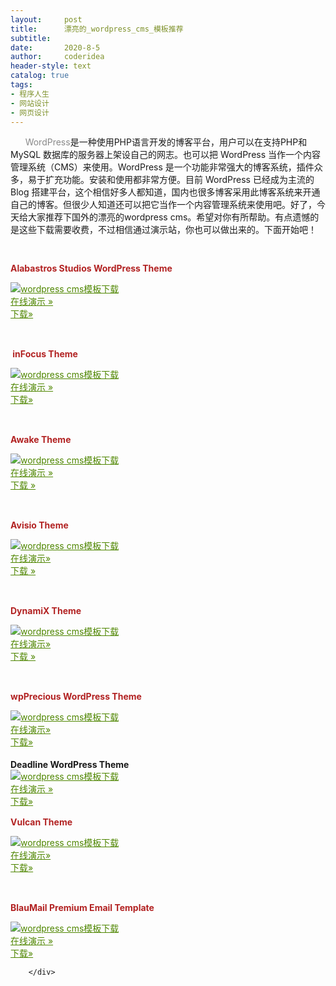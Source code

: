 ```yaml
---
layout:     post
title:      漂亮的_wordpress_cms_模板推荐
subtitle:   
date:       2020-8-5
author:     coderidea
header-style: text
catalog: true
tags:
- 程序人生
- 网站设计
- 网页设计
--- 
```

<div class="postBody">
			<div id="cnblogs_post_body" class="blogpost-body"><p>      <span style="color:#888888;">WordPress</span>是一种使用PHP语言开发的博客平台，用户可以在支持PHP和MySQL 数据库的服务器上架设自己的网志。也可以把 WordPress 当作一个内容管理系统（CMS）来使用。WordPress 是一个功能非常强大的博客系统，插件众多，易于扩充功能。安装和使用都非常方便。目前 WordPress 已经成为主流的 Blog 搭建平台，这个相信好多人都知道，国内也很多博客采用此博客系统来开通自己的博客。但很少人知道还可以把它当作一个内容管理系统来使用吧。好了，今天给大家推荐下国外的漂亮的wordpress cms。希望对你有所帮助。有点遗憾的是这些下载需要收费，不过相信通过演示站，你也可以做出来的。下面开始吧！</p>
<p style="margin-left:0px;vertical-align:baseline;text-align:left;border-width:0px;"><span style="vertical-align:baseline;font-size:13px;color:#000000;border-width:0px;"><span style="color:#b22222;"><b>          </b></span></span></p>
<p style="margin-left:0px;font-weight:inherit;font-style:inherit;font-size:14px;font-family:inherit;vertical-align:baseline;text-align:left;border-width:0px;"><span style="font-weight:inherit;font-style:inherit;font-size:14px;font-family:inherit;vertical-align:baseline;color:#b22222;border-width:0px;"><strong style="font-weight:bold;">Alabastros Studios WordPress Theme</strong></span></p>
<div style="font-weight:inherit;font-style:inherit;font-size:14px;font-family:inherit;vertical-align:baseline;text-align:left;border-width:0px;" class="image-border">
<div style="font-weight:inherit;font-style:inherit;font-size:14px;font-family:inherit;vertical-align:baseline;border-width:0px;"><a style="font-weight:inherit;font-style:inherit;font-size:14px;font-family:inherit;vertical-align:baseline;color:#4f8600;text-decoration:underline;border-width:0px;" href="http://themeforest.net/item/alabastros-studios-wordpress-version/123270?ref=ccaopengg"><img style="border-style:none;font-weight:inherit;font-style:inherit;font-size:14px;font-family:inherit;vertical-align:baseline;border-width:0px;" title="wordpress cms模板下载" alt="wordpress cms模板下载" src="http://www.caopeng.net/wp-content/uploads/newly_saved_images/2011/07/191710tUp.jpg" /></a></div>
</div>
<div style="font-weight:inherit;font-style:inherit;font-size:14px;font-family:inherit;vertical-align:baseline;text-align:left;border-width:0px;" class="hype-btn hype-btn-2 hype-btn-bold"><a style="font-weight:inherit;font-style:inherit;font-size:14px;font-family:inherit;vertical-align:baseline;color:#4f8600;text-decoration:underline;border-width:0px;" href="http://themeforest.net/item/alabastros-studios-wordpress-version/full_screen_preview/123270?ref=ccaopengg">在线演示 »</a></div>
<div style="font-weight:inherit;font-style:inherit;font-size:14px;font-family:inherit;vertical-align:baseline;text-align:left;border-width:0px;" class="hype-btn hype-btn-2 hype-btn-bold"><a style="font-weight:inherit;font-style:inherit;font-size:14px;font-family:inherit;vertical-align:baseline;color:#4f8600;text-decoration:underline;border-width:0px;" href="http://themeforest.net/item/alabastros-studios-wordpress-version/123270?ref=ccaopengg">下载»</a><br /><img style="font-weight:inherit;font-style:inherit;font-size:14px;font-family:inherit;vertical-align:baseline;border-width:0px;" class="alignleft size-full wp-image-3510" title="divider" alt="wordpress cms模板下载" src="http://www.caopeng.net/wp-content/uploads/newly_saved_images/2011/07/191711aDZ.jpg" width="620" height="1" /></div>
<p style="margin-left:0px;font-weight:inherit;font-style:inherit;font-size:14px;font-family:inherit;vertical-align:baseline;text-align:left;border-width:0px;"><span style="font-weight:inherit;font-style:inherit;font-size:14px;font-family:inherit;vertical-align:baseline;color:#b22222;border-width:0px;"><strong style="font-weight:bold;"><br /></strong></span></p>
<p style="margin-left:0px;font-weight:inherit;font-style:inherit;font-size:14px;font-family:inherit;vertical-align:baseline;text-align:left;border-width:0px;"><span style="font-weight:inherit;font-style:inherit;font-size:14px;font-family:inherit;vertical-align:baseline;color:#b22222;border-width:0px;"><strong style="font-weight:bold;"> inFocus Theme</strong></span></p>
<div style="font-weight:inherit;font-style:inherit;font-size:14px;font-family:inherit;vertical-align:baseline;text-align:left;border-width:0px;" class="image-border">
<div style="font-weight:inherit;font-style:inherit;font-size:14px;font-family:inherit;vertical-align:baseline;border-width:0px;"><a style="font-weight:inherit;font-style:inherit;font-size:14px;font-family:inherit;vertical-align:baseline;color:#4f8600;text-decoration:underline;border-width:0px;" href="http://themeforest.net/item/infocus-powerful-professional-wordpress-theme/85486?ref=ccaopengg"><img style="border-style:none;font-weight:inherit;font-style:inherit;font-size:14px;font-family:inherit;vertical-align:baseline;border-width:0px;" title="wordpress cms模板下载" alt="wordpress cms模板下载" src="http://www.caopeng.net/wp-content/uploads/newly_saved_images/2011/07/191711YyU.png" /></a></div>
</div>
<div style="font-weight:inherit;font-style:inherit;font-size:14px;font-family:inherit;vertical-align:baseline;text-align:left;border-width:0px;" class="hype-btn hype-btn-2 hype-btn-bold"><a style="font-weight:inherit;font-style:inherit;font-size:14px;font-family:inherit;vertical-align:baseline;color:#4f8600;text-decoration:underline;border-width:0px;" href="http://themeforest.net/item/alabastros-studios-wordpress-version/full_screen_preview/123270?ref=ccaopengg">在线演示</a><a style="font-weight:inherit;font-style:inherit;font-size:14px;font-family:inherit;vertical-align:baseline;color:#4f8600;text-decoration:underline;border-width:0px;" href="http://themeforest.net/item/infocus-powerful-professional-wordpress-theme/full_screen_preview/85486?ref=ccaopengg"> »</a></div>
<div style="font-weight:inherit;font-style:inherit;font-size:14px;font-family:inherit;vertical-align:baseline;text-align:left;border-width:0px;" class="hype-btn hype-btn-2 hype-btn-bold"><a style="font-weight:inherit;font-style:inherit;font-size:14px;font-family:inherit;vertical-align:baseline;color:#4f8600;text-decoration:underline;border-width:0px;" href="http://themeforest.net/item/infocus-powerful-professional-wordpress-theme/85486?ref=ccaopengg">下载»</a><br /><img style="font-weight:inherit;font-style:inherit;font-size:14px;font-family:inherit;vertical-align:baseline;border-width:0px;" class="alignleft size-full wp-image-3510" title="divider" alt="wordpress cms模板下载" src="http://www.caopeng.net/wp-content/uploads/newly_saved_images/2011/07/191711aDZ.jpg" width="620" height="1" /></div>
<p style="margin-left:0px;font-weight:inherit;font-style:inherit;font-size:14px;font-family:inherit;vertical-align:baseline;text-align:left;border-width:0px;"><span style="font-weight:inherit;font-style:inherit;font-size:14px;font-family:inherit;vertical-align:baseline;color:#b22222;border-width:0px;"><strong style="font-weight:bold;"><br /></strong></span></p>
<p style="margin-left:0px;font-weight:inherit;font-style:inherit;font-size:14px;font-family:inherit;vertical-align:baseline;text-align:left;border-width:0px;"><span style="font-weight:inherit;font-style:inherit;font-size:14px;font-family:inherit;vertical-align:baseline;color:#b22222;border-width:0px;"><strong style="font-weight:bold;">Awake Theme</strong></span></p>
<div style="font-weight:inherit;font-style:inherit;font-size:14px;font-family:inherit;vertical-align:baseline;text-align:left;border-width:0px;" class="image-border">
<div style="font-weight:inherit;font-style:inherit;font-size:14px;font-family:inherit;vertical-align:baseline;border-width:0px;"><a style="font-weight:inherit;font-style:inherit;font-size:14px;font-family:inherit;vertical-align:baseline;color:#4f8600;text-decoration:underline;border-width:0px;" href="http://themeforest.net/item/awake-powerful-professional-wordpress-theme/111267?ref=ccaopengg"><img style="border-style:none;font-weight:inherit;font-style:inherit;font-size:14px;font-family:inherit;vertical-align:baseline;border-width:0px;" title="wordpress cms模板下载" alt="wordpress cms模板下载" src="http://www.caopeng.net/wp-content/uploads/newly_saved_images/2011/07/191711P6e.png" /></a></div>
</div>
<div style="font-weight:inherit;font-style:inherit;font-size:14px;font-family:inherit;vertical-align:baseline;text-align:left;border-width:0px;" class="hype-btn hype-btn-2 hype-btn-bold"><a style="font-weight:inherit;font-style:inherit;font-size:14px;font-family:inherit;vertical-align:baseline;color:#4f8600;text-decoration:underline;border-width:0px;" href="http://themeforest.net/item/awake-powerful-professional-wordpress-theme/full_screen_preview/111267?ref=ccaopengg">在线演示 »</a></div>
<div style="font-weight:inherit;font-style:inherit;font-size:14px;font-family:inherit;vertical-align:baseline;text-align:left;border-width:0px;" class="hype-btn hype-btn-2 hype-btn-bold"><a style="font-weight:inherit;font-style:inherit;font-size:14px;font-family:inherit;vertical-align:baseline;color:#4f8600;text-decoration:underline;border-width:0px;" href="http://themeforest.net/item/awake-powerful-professional-wordpress-theme/111267?ref=ccaopengg">下载 »</a><br /><img style="font-weight:inherit;font-style:inherit;font-size:14px;font-family:inherit;vertical-align:baseline;border-width:0px;" class="alignleft size-full wp-image-3510" title="divider" alt="wordpress cms模板下载" src="http://www.caopeng.net/wp-content/uploads/newly_saved_images/2011/07/191711aDZ.jpg" width="620" height="1" /></div>
<p style="margin-left:0px;font-weight:inherit;font-style:inherit;font-size:14px;font-family:inherit;vertical-align:baseline;text-align:left;border-width:0px;"><span style="font-weight:inherit;font-style:inherit;font-size:14px;font-family:inherit;vertical-align:baseline;color:#b22222;border-width:0px;"><strong style="font-weight:bold;"><br /></strong></span></p>
<p style="margin-left:0px;font-weight:inherit;font-style:inherit;font-size:14px;font-family:inherit;vertical-align:baseline;text-align:left;border-width:0px;"><span style="font-weight:inherit;font-style:inherit;font-size:14px;font-family:inherit;vertical-align:baseline;color:#b22222;border-width:0px;"><strong style="font-weight:bold;">Avisio Theme</strong></span></p>
<div style="font-weight:inherit;font-style:inherit;font-size:14px;font-family:inherit;vertical-align:baseline;text-align:left;border-width:0px;" class="image-border">
<div style="font-weight:inherit;font-style:inherit;font-size:14px;font-family:inherit;vertical-align:baseline;border-width:0px;"><a style="font-weight:inherit;font-style:inherit;font-size:14px;font-family:inherit;vertical-align:baseline;color:#4f8600;text-decoration:underline;border-width:0px;" href="http://themeforest.net/item/avisio-business-and-portfolio/113278?ref=ccaopengg"><img style="border-style:none;font-weight:inherit;font-style:inherit;font-size:14px;font-family:inherit;vertical-align:baseline;border-width:0px;" title="wordpress cms模板下载" alt="wordpress cms模板下载" src="http://www.caopeng.net/wp-content/uploads/newly_saved_images/2011/07/1917114tl.jpg" /></a></div>
</div>
<div style="font-weight:inherit;font-style:inherit;font-size:14px;font-family:inherit;vertical-align:baseline;text-align:left;border-width:0px;" class="hype-btn hype-btn-3 hype-btn-bold"><a style="font-weight:inherit;font-style:inherit;font-size:14px;font-family:inherit;vertical-align:baseline;color:#4f8600;text-decoration:underline;border-width:0px;" href="http://themeforest.net/item/awake-powerful-professional-wordpress-theme/full_screen_preview/111267?ref=ccaopengg">在线演示</a><a style="font-weight:inherit;font-style:inherit;font-size:14px;font-family:inherit;vertical-align:baseline;color:#4f8600;text-decoration:underline;border-width:0px;" href="http://themeforest.net/item/avisio-business-and-portfolio/full_screen_preview/113278?ref=ccaopengg">»</a></div>
<div style="font-weight:inherit;font-style:inherit;font-size:14px;font-family:inherit;vertical-align:baseline;text-align:left;border-width:0px;" class="hype-btn hype-btn-3 hype-btn-bold"><a style="font-weight:inherit;font-style:inherit;font-size:14px;font-family:inherit;vertical-align:baseline;color:#4f8600;text-decoration:underline;border-width:0px;" href="http://themeforest.net/item/avisio-business-and-portfolio/113278?ref=ccaopengg">下载 »</a><br /><img style="font-weight:inherit;font-style:inherit;font-size:14px;font-family:inherit;vertical-align:baseline;border-width:0px;" class="alignleft size-full wp-image-3510" title="divider" alt="wordpress cms模板下载" src="http://www.caopeng.net/wp-content/uploads/newly_saved_images/2011/07/191711aDZ.jpg" width="620" height="1" /></div>
<p style="margin-left:0px;font-weight:inherit;font-style:inherit;font-size:14px;font-family:inherit;vertical-align:baseline;text-align:left;border-width:0px;"><span style="font-weight:inherit;font-style:inherit;font-size:14px;font-family:inherit;vertical-align:baseline;color:#b22222;border-width:0px;"><strong style="font-weight:bold;"><br /></strong></span></p>
<p style="margin-left:0px;font-weight:inherit;font-style:inherit;font-size:14px;font-family:inherit;vertical-align:baseline;text-align:left;border-width:0px;"><span style="font-weight:inherit;font-style:inherit;font-size:14px;font-family:inherit;vertical-align:baseline;color:#b22222;border-width:0px;"><strong style="font-weight:bold;">DynamiX Theme</strong></span></p>
<div style="font-weight:inherit;font-style:inherit;font-size:14px;font-family:inherit;vertical-align:baseline;text-align:left;border-width:0px;" class="image-border">
<div style="font-weight:inherit;font-style:inherit;font-size:14px;font-family:inherit;vertical-align:baseline;border-width:0px;"><a style="font-weight:inherit;font-style:inherit;font-size:14px;font-family:inherit;vertical-align:baseline;color:#4f8600;text-decoration:underline;border-width:0px;" href="http://themeforest.net/item/dynamix-premium-wordpress-theme/113901?ref=ccaopengg"><img style="border-style:none;font-weight:inherit;font-style:inherit;font-size:14px;font-family:inherit;vertical-align:baseline;border-width:0px;" title="wordpress cms模板下载" alt="wordpress cms模板下载" src="http://www.caopeng.net/wp-content/uploads/newly_saved_images/2011/07/191712zSJ.jpg" /></a></div>
</div>
<div style="font-weight:inherit;font-style:inherit;font-size:14px;font-family:inherit;vertical-align:baseline;text-align:left;border-width:0px;" class="hype-btn hype-btn-2 hype-btn-bold"><a style="font-weight:inherit;font-style:inherit;font-size:14px;font-family:inherit;vertical-align:baseline;color:#4f8600;text-decoration:underline;border-width:0px;" href="http://themeforest.net/item/awake-powerful-professional-wordpress-theme/full_screen_preview/111267?ref=ccaopengg">在线演示</a><a style="font-weight:inherit;font-style:inherit;font-size:14px;font-family:inherit;vertical-align:baseline;color:#4f8600;text-decoration:underline;border-width:0px;" href="http://themeforest.net/item/dynamix-premium-wordpress-theme/full_screen_preview/113901?ref=ccaopengg">»</a></div>
<div style="font-weight:inherit;font-style:inherit;font-size:14px;font-family:inherit;vertical-align:baseline;text-align:left;border-width:0px;" class="hype-btn hype-btn-2 hype-btn-bold"><a style="font-weight:inherit;font-style:inherit;font-size:14px;font-family:inherit;vertical-align:baseline;color:#4f8600;text-decoration:underline;border-width:0px;" href="http://themeforest.net/item/dynamix-premium-wordpress-theme/113901?ref=ccaopengg">下载 »</a><br /><img style="font-weight:inherit;font-style:inherit;font-size:14px;font-family:inherit;vertical-align:baseline;border-width:0px;" class="alignleft size-full wp-image-3510" title="divider" alt="wordpress cms模板下载" src="http://www.caopeng.net/wp-content/uploads/newly_saved_images/2011/07/191711aDZ.jpg" width="620" height="1" /></div>
<p style="margin-left:0px;font-weight:inherit;font-style:inherit;font-size:14px;font-family:inherit;vertical-align:baseline;text-align:left;border-width:0px;"><span style="font-weight:inherit;font-style:inherit;font-size:14px;font-family:inherit;vertical-align:baseline;color:#b22222;border-width:0px;"><strong style="font-weight:bold;"><br /></strong></span></p>
<p style="margin-left:0px;font-weight:inherit;font-style:inherit;font-size:14px;font-family:inherit;vertical-align:baseline;text-align:left;border-width:0px;"><span style="font-weight:inherit;font-style:inherit;font-size:14px;font-family:inherit;vertical-align:baseline;color:#b22222;border-width:0px;"><strong style="font-weight:bold;">wpPrecious WordPress Theme</strong></span></p>
<div style="font-weight:inherit;font-style:inherit;font-size:14px;font-family:inherit;vertical-align:baseline;text-align:left;border-width:0px;" class="image-border">
<div style="font-weight:inherit;font-style:inherit;font-size:14px;font-family:inherit;vertical-align:baseline;border-width:0px;"><a style="font-weight:inherit;font-style:inherit;font-size:14px;font-family:inherit;vertical-align:baseline;color:#4f8600;text-decoration:underline;border-width:0px;" href="http://themeforest.net/item/wpprecious-infinite-business-themes/123112?ref=ccaopengg"><img style="border-style:none;font-weight:inherit;font-style:inherit;font-size:14px;font-family:inherit;vertical-align:baseline;border-width:0px;" title="wordpress cms模板下载" alt="wordpress cms模板下载" src="http://www.caopeng.net/wp-content/uploads/newly_saved_images/2011/07/1917127V0.jpg" /></a></div>
<div style="font-weight:inherit;font-style:inherit;font-size:14px;font-family:inherit;vertical-align:baseline;border-width:0px;"></div>
</div>
<div style="font-weight:inherit;font-style:inherit;font-size:14px;font-family:inherit;vertical-align:baseline;text-align:left;border-width:0px;" class="hype-btn hype-btn-2 hype-btn-bold"><a style="font-weight:inherit;font-style:inherit;font-size:14px;font-family:inherit;vertical-align:baseline;color:#4f8600;text-decoration:underline;border-width:0px;" href="http://themeforest.net/item/awake-powerful-professional-wordpress-theme/full_screen_preview/111267?ref=ccaopengg">在线演示</a><a style="font-weight:inherit;font-style:inherit;font-size:14px;font-family:inherit;vertical-align:baseline;color:#4f8600;text-decoration:underline;border-width:0px;" href="http://themeforest.net/item/wpprecious-infinite-business-themes/full_screen_preview/123112?ref=ccaopengg">»</a></div>
<div style="font-weight:inherit;font-style:inherit;font-size:14px;font-family:inherit;vertical-align:baseline;text-align:left;border-width:0px;" class="hype-btn hype-btn-2 hype-btn-bold"><a style="font-weight:inherit;font-style:inherit;font-size:14px;font-family:inherit;vertical-align:baseline;color:#4f8600;text-decoration:underline;border-width:0px;" href="http://themeforest.net/item/wpprecious-infinite-business-themes/123112?ref=ccaopengg">下载»</a><br /><img style="font-weight:inherit;font-style:inherit;font-size:14px;font-family:inherit;vertical-align:baseline;border-width:0px;" class="alignleft size-full wp-image-3510" title="divider" alt="wordpress cms模板下载" src="http://www.caopeng.net/wp-content/uploads/newly_saved_images/2011/07/191711aDZ.jpg" width="620" height="1" /><strong style="font-weight:bold;"></strong></div>
<div style="font-weight:inherit;font-style:inherit;font-size:14px;font-family:inherit;vertical-align:baseline;text-align:left;border-width:0px;" class="hype-btn hype-btn-2 hype-btn-bold"><strong style="font-weight:bold;"><br /></strong></div>
<div style="font-weight:inherit;font-style:inherit;font-size:14px;font-family:inherit;vertical-align:baseline;text-align:left;border-width:0px;" class="hype-btn hype-btn-2 hype-btn-bold"><strong style="font-weight:bold;">Deadline WordPress Theme</strong></div>
<div style="font-weight:inherit;font-style:inherit;font-size:14px;font-family:inherit;vertical-align:baseline;text-align:left;border-width:0px;" class="image-border">
<div style="font-weight:inherit;font-style:inherit;font-size:14px;font-family:inherit;vertical-align:baseline;border-width:0px;"><a style="font-weight:inherit;font-style:inherit;font-size:14px;font-family:inherit;vertical-align:baseline;color:#4f8600;text-decoration:underline;border-width:0px;" href="http://themeforest.net/item/deadline-premium-wordpress-news-magazine-theme/117203?ref=ccaopengg"><img style="border-style:none;font-weight:inherit;font-style:inherit;font-size:14px;font-family:inherit;vertical-align:baseline;border-width:0px;" title="wordpress cms模板下载" alt="wordpress cms模板下载" src="http://www.caopeng.net/wp-content/uploads/newly_saved_images/2011/07/191712y4J.jpg" /></a></div>
</div>
<div style="font-weight:inherit;font-style:inherit;font-size:14px;font-family:inherit;vertical-align:baseline;text-align:left;border-width:0px;" class="hype-btn hype-btn-2 hype-btn-bold"><a style="font-weight:inherit;font-style:inherit;font-size:14px;font-family:inherit;vertical-align:baseline;color:#4f8600;text-decoration:underline;border-width:0px;" href="http://themeforest.net/item/deadline-premium-wordpress-news-magazine-theme/full_screen_preview/117203?ref=ccaopengg">在线演示 »</a></div>
<div style="font-weight:inherit;font-style:inherit;font-size:14px;font-family:inherit;vertical-align:baseline;text-align:left;border-width:0px;" class="hype-btn hype-btn-2 hype-btn-bold"><a style="font-weight:inherit;font-style:inherit;font-size:14px;font-family:inherit;vertical-align:baseline;color:#4f8600;text-decoration:underline;border-width:0px;" href="http://themeforest.net/item/deadline-premium-wordpress-news-magazine-theme/117203?ref=ccaopengg">下载»</a><img style="font-weight:inherit;font-style:inherit;font-size:14px;font-family:inherit;vertical-align:baseline;border-width:0px;" class="alignleft size-full wp-image-3510" title="divider" alt="wordpress cms模板下载" src="http://www.caopeng.net/wp-content/uploads/newly_saved_images/2011/07/191711aDZ.jpg" width="620" height="1" /></div>
<p style="margin-left:0px;font-weight:inherit;font-style:inherit;font-size:14px;font-family:inherit;vertical-align:baseline;text-align:left;border-width:0px;"><span style="font-weight:inherit;font-style:inherit;font-size:14px;font-family:inherit;vertical-align:baseline;color:#b22222;border-width:0px;"><strong style="font-weight:bold;">Vulcan Theme</strong></span></p>
<div style="font-weight:inherit;font-style:inherit;font-size:14px;font-family:inherit;vertical-align:baseline;text-align:left;border-width:0px;" class="image-border">
<div style="font-weight:inherit;font-style:inherit;font-size:14px;font-family:inherit;vertical-align:baseline;border-width:0px;"><a style="font-weight:inherit;font-style:inherit;font-size:14px;font-family:inherit;vertical-align:baseline;color:#4f8600;text-decoration:underline;border-width:0px;" href="http://themeforest.net/item/vulcan-minimalist-business-wordpress-theme-4/111625?ref=ccaopengg"><img style="border-style:none;font-weight:inherit;font-style:inherit;font-size:14px;font-family:inherit;vertical-align:baseline;border-width:0px;" title="wordpress cms模板下载" alt="wordpress cms模板下载" src="http://www.caopeng.net/wp-content/uploads/newly_saved_images/2011/07/191713ofb.png" /></a></div>
</div>
<div style="font-weight:inherit;font-style:inherit;font-size:14px;font-family:inherit;vertical-align:baseline;text-align:left;border-width:0px;" class="hype-btn hype-btn-2 hype-btn-bold"><a style="font-weight:inherit;font-style:inherit;font-size:14px;font-family:inherit;vertical-align:baseline;color:#4f8600;text-decoration:underline;border-width:0px;" href="http://themeforest.net/item/awake-powerful-professional-wordpress-theme/full_screen_preview/111267?ref=ccaopengg">在线演示</a><a style="font-weight:inherit;font-style:inherit;font-size:14px;font-family:inherit;vertical-align:baseline;color:#4f8600;text-decoration:underline;border-width:0px;" href="http://themeforest.net/item/vulcan-minimalist-business-wordpress-theme-4/full_screen_preview/111625?ref=ccaopengg">»</a></div>
<div style="font-weight:inherit;font-style:inherit;font-size:14px;font-family:inherit;vertical-align:baseline;text-align:left;border-width:0px;" class="hype-btn hype-btn-2 hype-btn-bold"><a style="font-weight:inherit;font-style:inherit;font-size:14px;font-family:inherit;vertical-align:baseline;color:#4f8600;text-decoration:underline;border-width:0px;" href="http://themeforest.net/item/vulcan-minimalist-business-wordpress-theme-4/111625?ref=ccaopengg">下载»</a><br /><img style="font-weight:inherit;font-style:inherit;font-size:14px;font-family:inherit;vertical-align:baseline;border-width:0px;" class="alignleft size-full wp-image-3510" title="divider" alt="wordpress cms模板下载" src="http://www.caopeng.net/wp-content/uploads/newly_saved_images/2011/07/191711aDZ.jpg" width="620" height="1" /></div>
<p style="margin-left:0px;font-weight:inherit;font-style:inherit;font-size:14px;font-family:inherit;vertical-align:baseline;text-align:left;border-width:0px;"><span style="font-weight:inherit;font-style:inherit;font-size:14px;font-family:inherit;vertical-align:baseline;color:#b22222;border-width:0px;"><strong style="font-weight:bold;"><br /></strong></span></p>
<p style="margin-left:0px;font-weight:inherit;font-style:inherit;font-size:14px;font-family:inherit;vertical-align:baseline;text-align:left;border-width:0px;"><span style="font-weight:inherit;font-style:inherit;font-size:14px;font-family:inherit;vertical-align:baseline;color:#b22222;border-width:0px;"><strong style="font-weight:bold;">BlauMail Premium Email Template</strong></span></p>
<div style="font-weight:inherit;font-style:inherit;font-size:14px;font-family:inherit;vertical-align:baseline;text-align:left;border-width:0px;" class="image-border">
<div style="font-weight:inherit;font-style:inherit;font-size:14px;font-family:inherit;vertical-align:baseline;border-width:0px;"><a style="font-weight:inherit;font-style:inherit;font-size:14px;font-family:inherit;vertical-align:baseline;color:#4f8600;text-decoration:underline;border-width:0px;" href="http://themeforest.net/item/blaumail-email-template-5-colors-3-layouts/117546?ref=ccaopengg"><img style="border-style:none;font-weight:inherit;font-style:inherit;font-size:14px;font-family:inherit;vertical-align:baseline;border-width:0px;" title="wordpress cms模板下载" alt="wordpress cms模板下载" src="http://www.caopeng.net/wp-content/uploads/newly_saved_images/2011/07/191713Q54.jpg" /></a></div>
</div>
<div style="font-weight:inherit;font-style:inherit;font-size:14px;font-family:inherit;vertical-align:baseline;text-align:left;border-width:0px;" class="hype-btn hype-btn-2 hype-btn-bold"><a style="font-weight:inherit;font-style:inherit;font-size:14px;font-family:inherit;vertical-align:baseline;color:#4f8600;text-decoration:underline;border-width:0px;" href="http://themeforest.net/item/awake-powerful-professional-wordpress-theme/full_screen_preview/111267?ref=ccaopengg">在线演示</a><a style="font-weight:inherit;font-style:inherit;font-size:14px;font-family:inherit;vertical-align:baseline;color:#4f8600;text-decoration:underline;border-width:0px;" href="http://themeforest.net/item/blaumail-email-template-5-colors-3-layouts/full_screen_preview/117546?ref=ccaopengg"> »</a></div>
<div style="font-weight:inherit;font-style:inherit;font-size:14px;font-family:inherit;vertical-align:baseline;text-align:left;border-width:0px;" class="hype-btn hype-btn-2 hype-btn-bold"><a style="font-weight:inherit;font-style:inherit;font-size:14px;font-family:inherit;vertical-align:baseline;color:#4f8600;text-decoration:underline;border-width:0px;" href="http://themeforest.net/item/blaumail-email-template-5-colors-3-layouts/117546?ref=ccaopengg">下载»</a>


</div></div><div id="MySignature"></div>
<div class="clear"></div>
<div id="blog_post_info_block">
<div id="BlogPostCategory"></div>
<div id="EntryTag"></div>
<div id="blog_post_info">
</div>
<div class="clear"></div>
<div id="post_next_prev"></div>
</div>


		</div>